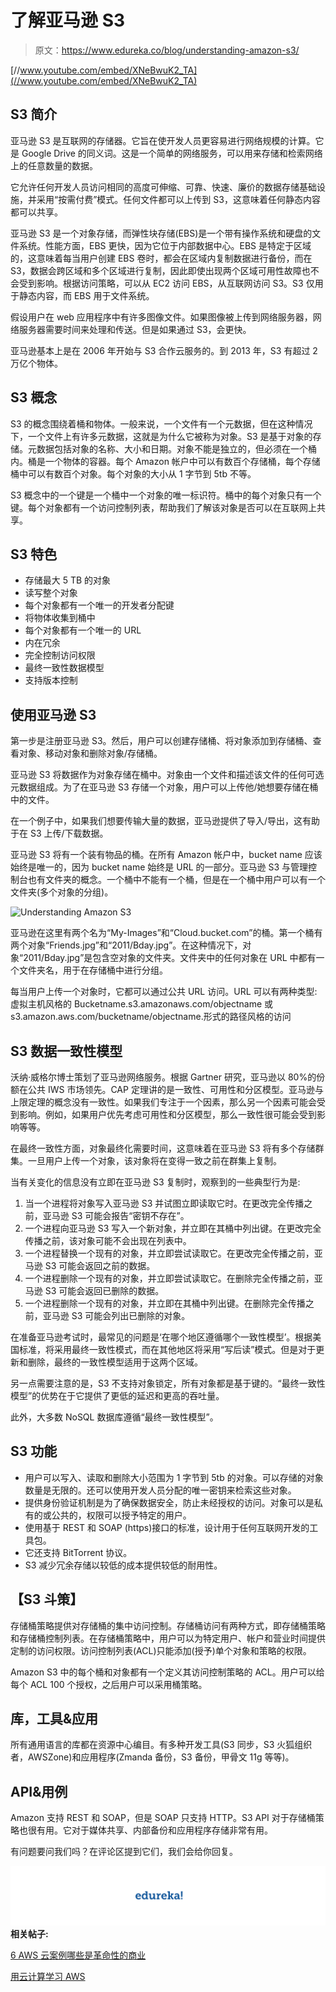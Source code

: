 # 了解亚马逊 S3

> 原文：<https://www.edureka.co/blog/understanding-amazon-s3/>

[//www.youtube.com/embed/XNeBwuK2_TA](//www.youtube.com/embed/XNeBwuK2_TA)

## **S3 简介**

亚马逊 S3 是互联网的存储器。它旨在使开发人员更容易进行网络规模的计算。它是 Google Drive 的同义词。这是一个简单的网络服务，可以用来存储和检索网络上的任意数量的数据。

它允许任何开发人员访问相同的高度可伸缩、可靠、快速、廉价的数据存储基础设施，并采用“按需付费”模式。任何文件都可以上传到 S3，这意味着任何静态内容都可以共享。

亚马逊 S3 是一个对象存储，而弹性块存储(EBS)是一个带有操作系统和硬盘的文件系统。性能方面，EBS 更快，因为它位于内部数据中心。EBS 是特定于区域的，这意味着每当用户创建 EBS 卷时，都会在区域内复制数据进行备份，而在 S3，数据会跨区域和多个区域进行复制，因此即使出现两个区域可用性故障也不会受到影响。根据访问策略，可以从 EC2 访问 EBS，从互联网访问 S3。S3 仅用于静态内容，而 EBS 用于文件系统。

假设用户在 web 应用程序中有许多图像文件。如果图像被上传到网络服务器，网络服务器需要时间来处理和传送。但是如果通过 S3，会更快。

亚马逊基本上是在 2006 年开始与 S3 合作云服务的。到 2013 年，S3 有超过 2 万亿个物体。

## **S3 概念**

S3 的概念围绕着桶和物体。一般来说，一个文件有一个元数据，但在这种情况下，一个文件上有许多元数据，这就是为什么它被称为对象。S3 是基于对象的存储。元数据包括对象的名称、大小和日期。对象不能是独立的，但必须在一个桶内。桶是一个物体的容器。每个 Amazon 帐户中可以有数百个存储桶，每个存储桶中可以有数百个对象。每个对象的大小从 1 字节到 5tb 不等。

S3 概念中的一个键是一个桶中一个对象的唯一标识符。桶中的每个对象只有一个键。每个对象都有一个访问控制列表，帮助我们了解该对象是否可以在互联网上共享。

## **S3 特色**

*   存储最大 5 TB 的对象
*   读写整个对象
*   每个对象都有一个唯一的开发者分配键
*   将物体收集到桶中
*   每个对象都有一个唯一的 URL
*   内在冗余
*   完全控制访问权限
*   最终一致性数据模型
*   支持版本控制

## **使用亚马逊 S3**

第一步是注册亚马逊 S3。然后，用户可以创建存储桶、将对象添加到存储桶、查看对象、移动对象和删除对象/存储桶。

亚马逊 S3 将数据作为对象存储在桶中。对象由一个文件和描述该文件的任何可选元数据组成。为了在亚马逊 S3 存储一个对象，用户可以上传他/她想要存储在桶中的文件。

在一个例子中，如果我们想要传输大量的数据，亚马逊提供了导入/导出，这有助于在 S3 上传/下载数据。

亚马逊 S3 将有一个装有物品的桶。在所有 Amazon 帐户中，bucket name 应该始终是唯一的，因为 bucket name 始终是 URL 的一部分。亚马逊 S3 与管理控制台也有文件夹的概念。一个桶中不能有一个桶，但是在一个桶中用户可以有一个文件夹(多个对象的分组)。

![](img/d1877297608f0e748c371a7973d2bea9.png "Understanding Amazon S3")

亚马逊在这里有两个名为“My-Images”和“Cloud.bucket.com”的桶。第一个桶有两个对象“Friends.jpg”和“2011/Bday.jpg”。在这种情况下，对象“2011/Bday.jpg”是包含空对象的文件夹。文件夹中的任何对象在 URL 中都有一个文件夹名，用于在存储桶中进行分组。

每当用户上传一个对象时，它都可以通过公共 URL 访问。URL 可以有两种类型:虚拟主机风格的 Bucketname.s3.amazonaws.com/objectname 或 s3.amazon.aws.com/bucketname/objectname.形式的路径风格的访问

## **S3 数据一致性模型**

沃纳·威格尔博士策划了亚马逊网络服务。根据 Gartner 研究，亚马逊以 80%的份额在公共 IWS 市场领先。CAP 定理讲的是一致性、可用性和分区模型。亚马逊与上限定理的概念没有一致性。如果我们专注于一个因素，那么另一个因素可能会受到影响。例如，如果用户优先考虑可用性和分区模型，那么一致性很可能会受到影响等等。

在最终一致性方面，对象最终化需要时间，这意味着在亚马逊 S3 将有多个存储群集。一旦用户上传一个对象，该对象将在变得一致之前在群集上复制。

当有关变化的信息没有立即在亚马逊 S3 复制时，观察到的一些典型行为是:

1.  当一个进程将对象写入亚马逊 S3 并试图立即读取它时。在更改完全传播之前，亚马逊 S3 可能会报告“密钥不存在”。
2.  一个进程向亚马逊 S3 写入一个新对象，并立即在其桶中列出键。在更改完全传播之前，该对象可能不会出现在列表中。
3.  一个进程替换一个现有的对象，并立即尝试读取它。在更改完全传播之前，亚马逊 S3 可能会返回之前的数据。
4.  一个进程删除一个现有的对象，并立即尝试读取它。在删除完全传播之前，亚马逊 S3 可能会返回已删除的数据。
5.  一个进程删除一个现有的对象，并立即在其桶中列出键。在删除完全传播之前，亚马逊 S3 可能会列出已删除的对象。

在准备亚马逊考试时，最常见的问题是‘在哪个地区遵循哪个一致性模型’。根据美国标准，将采用最终一致性模式，而在其他地区将采用“写后读”模式。但是对于更新和删除，最终的一致性模型适用于这两个区域。

另一点需要注意的是，S3 不支持对象锁定，所有对象都是基于键的。“最终一致性模型”的优势在于它提供了更低的延迟和更高的吞吐量。

此外，大多数 NoSQL 数据库遵循“最终一致性模型”。

## **S3 功能**

*   用户可以写入、读取和删除大小范围为 1 字节到 5tb 的对象。可以存储的对象数量是无限的。还可以使用开发人员分配的唯一密钥来检索这些对象。
*   提供身份验证机制是为了确保数据安全，防止未经授权的访问。对象可以是私有的或公共的，权限可以授予特定的用户。
*   使用基于 REST 和 SOAP (https)接口的标准，设计用于任何互联网开发的工具包。
*   它还支持 BitTorrent 协议。
*   S3 减少冗余存储以较低的成本提供较低的耐用性。

## **【S3 斗策】**

存储桶策略提供对存储桶的集中访问控制。存储桶访问有两种方式，即存储桶策略和存储桶控制列表。在存储桶策略中，用户可以为特定用户、帐户和营业时间提供定制的访问权限。访问控制列表(ACL)只能添加(授予)单个对象和策略的权限。

Amazon S3 中的每个桶和对象都有一个定义其访问控制策略的 ACL。用户可以给每个 ACL 100 个授权，之后用户可以采用桶策略。

## **库，工具&应用**

所有通用语言的库都在资源中心编目。有多种开发工具(S3 同步，S3 火狐组织者，AWSZone)和应用程序(Zmanda 备份，S3 备份，甲骨文 11g 等等)。

## **API&用例**

Amazon 支持 REST 和 SOAP，但是 SOAP 只支持 HTTP。S3 API 对于存储桶策略也很有用。它对于媒体共享、内部备份和应用程序存储非常有用。

有问题要问我们吗？在评论区提到它们，我们会给你回复。

**![edureka-logo](img/17b384eac14ae8abcfa768bc10276bbe.png)相关帖子:**

[6 AWS 云案例哪些是革命性的商业](https://www.edureka.co/blog/top-6-aws-cloud-use-cases/)

[用云计算学习 AWS](https://www.edureka.co/blog/introduction-to-cloud-computing-with-aws-1/)